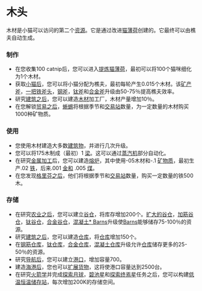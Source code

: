 # 木头

  木材是小猫可以访问的第二个<a href="#Resources">资源</a>。它是通过改进<a href="#catnip">猫薄荷</a>创建的。它最终可以由樵夫自动生成。

### 制作
   <ul>
    <li>在您收集100 catnip后，您可以进入<a href="#workshop#Refine_catnip">提炼猫薄荷</a>，最初可以将100个猫咪细化为1个木材。</li>
    <li>获取<a href="#kittens">小猫后</a>，您可以将小猫分配为樵夫，最初每轮产生0.015个木材。该<a href="#workshop#Mineral_Axe">矿产斧</a>，<a href="#workshop#Iron_Axe">一把铁斧头</a>，<a href="#workshop#Steel_Axe">钢斧</a>，<a href="#workshop#Titanium_Axe">钛斧</a>和<a href="#workshop#Alloy_Axe">合金斧</a>升级由50-75％提高樵夫效率。</li>
    <li>研究<a href="#Technologies#Construction">建筑之后</a>，您可以建造<a href="#Buildings#Lumber_Mill">木材</a>加工厂，木材产量增加10％。</li>
    <li>在您解锁<a href="#Trade">贸易之后</a>，<a href="#Trade#Lizards">蜥蜴</a>将根据季节和<a href="?file=001-猫咪百科/01-建筑物/08-其它建筑#交易站">交易站</a>数量，为一定数量的木材购买1000种矿物质。</li>
   </ul>

### 使用

   <ul>
    <li>您使用木材建造大多数<a href="#Buildings">建筑物</a>，并进行几次升级。</li>
    <li>您可以将175木制成（最初）1 <a href="#beam">梁</a>。这可以通过<a href="#Buildings#Steamworks">蒸汽机</a>部分自动化。</li>
    <li>在研究<a href="#Technologies#Metal_Working">金属加工</a>后，您可以建造<a href="?file=001-猫咪百科/01-建筑物/06-工业建筑#熔炉">熔炉</a>，其中使用-05木材和-.1 <a href="#minerals">矿物质</a>，最初生产.02 <a href="#iron">铁</a>，后来.001 <a href="#Gold">金和</a> .005 <a href="?file=003-资源大全/04-煤">煤</a>。</li>
    <li>在您发现<a href="#Trade#Griffins">格里芬之后</a>，他们将根据季节和<a href="?file=001-猫咪百科/01-建筑物/08-其它建筑#交易站">交易站</a>数量，购买一定数量的铁500木。</li>
   </ul>

### 存储

   <ul>
    <li>在研究<a href="#Technologies#Agriculture">农业之后</a>，您可以建立<a href="#Buildings#Barn">谷仓</a>，将库存增加200个。<a href="#workshop#Expanded_Barns">扩大的谷仓</a>，<a href="#workshop#Reinforced_Barns">加筋谷仓</a>，<a href="#workshop#Titanium_Barns">钛谷仓</a>，<a href="#workshop#Alloy_Barns">合金谷仓</a>，<a href="#workshop#Concrete_Barns">混凝土* Barns</a>升级使<a href="#Buildings#Barn">Barns</a>能够储存75-100％的资源。</li>
    <li>研究<a href="#Technologies#Construction">建筑之后</a>，您可以建造<a href="#Buildings#Warehouse">仓库</a>，将<a href="#Buildings#Warehouse">仓库</a>增加150个。 </li>
    <li>在<a href="#workshop#Reinforced_Warehouses">钢筋仓库</a>，<a href="#workshop#Titanium_Warehouses">钛仓库</a>，<a href="#workshop#Alloy_Warehouses">合金仓库</a>，<a href="#workshop#Concrete_Warehouses">混凝土仓库</a>升级允许<a href="#Buildings#Warehouses">仓库</a>储存更多的25-50％的资源。</li>
    <li>研究<a href="#Technologies#Navigation">导航后</a>，您可以建立<a href="#Buildings#harbor">港口</a>，增加容量700。 </li>
    <li>建造<a href="#Buildings#harbor">海港后</a>，您也可以<a href="#ship">扩展货物</a>，这将使港口容量达到2500台。</li>
    <li>在研究<a href="?file=001-猫咪百科/03-科技/01-科技#火箭学">火箭学</a>并完成<a href="?file=001-猫咪百科/07-空间/04-月球">探索月球</a>，<a href="?file=001-猫咪百科/07-空间/01-地面控制#探索碧池星">碧池星</a>和<a href="?file=001-猫咪百科/07-空间/01-地面控制#探索终焉星">探索终焉星</a>任务之后，您可以构建<a href="?file=001-猫咪百科/07-空间/08-终焉星#低温恒温储存站">低温恒温储存站</a>，每次增加200K的存储空间。</li>
   </ul>
